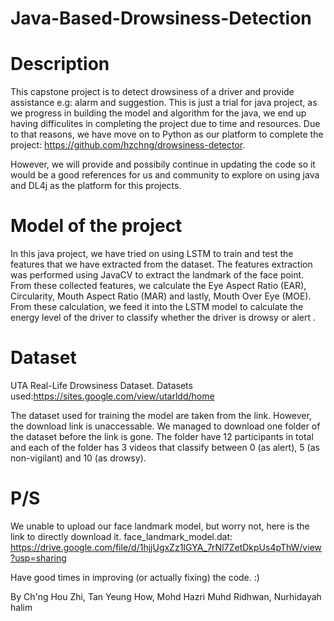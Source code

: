 # Java-Based-Drowsiness-Detection

# Description
This capstone project is to detect drowsiness of a driver and provide assistance e.g: alarm and suggestion.
This is just a trial for java project, as we progress in building the model and algorithm for the java, we end up having difficulites in completing the project due to time and resources. Due to that reasons, we have move on to Python as our platform to complete the project: https://github.com/hzchng/drowsiness-detector.

However, we will provide and possibily continue in updating the code so it would be a good references for us and community to explore on using java and DL4j as the platform for this projects.

# Model of the project
In this java project, we have tried on using LSTM to train and test the features that we have extracted from the dataset. The features extraction was performed using JavaCV to extract the landmark of the face point. From these collected features, we calculate the Eye Aspect Ratio (EAR), Circularity, Mouth Aspect Ratio (MAR) and lastly, Mouth Over Eye (MOE). From these calculation, we feed it into the LSTM model to calculate the energy level of the driver to classify whether the driver is drowsy or alert .

# Dataset
UTA Real-Life Drowsiness Dataset.
Datasets used:https://sites.google.com/view/utarldd/home

The dataset used for training the model are taken from the link. However, the download link is unaccessable. We managed to download one folder of the dataset before the link is gone. The folder have 12 participants in total and each of the folder has 3 videos that classify between 0 (as alert), 5 (as non-vigilant) and 10 (as drowsy).

# P/S
We unable to upload our face landmark model, but worry not, here is the link to directly download it.
face_landmark_model.dat: https://drive.google.com/file/d/1hjjUgxZz1IGYA_7rNI7ZetDkpUs4pThW/view?usp=sharing

Have good times in improving (or actually fixing) the code.
:)

By Ch'ng Hou Zhi, Tan Yeung How, Mohd Hazri Muhd Ridhwan, Nurhidayah halim
